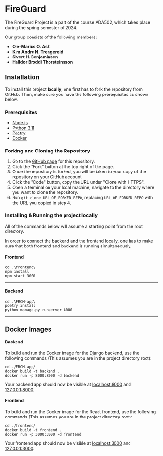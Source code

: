 FireGuard
=========
The FireGuard Project is a part of the course ADA502, which takes place during the spring semester of 2024. 

Our group consists of the following members:
* __Ole-Marius O. Ask__
* __Kim André N. Trengereid__
* __Sivert H. Benjaminsen__
* __Halldor Broddi Thorsteinsson__


Installation
------------

To install this project __locally__, one first has to fork the repository from GitHub. Then, make sure you have the following prerequisites as shown below.

### Prerequisites
* [Node.js](https://nodejs.org/en/download/)
* [Python 3.11](https://www.python.org/downloads/)
* [Poetry](https://python-poetry.org/docs/#installation)
* [Docker](https://docs.docker.com/get-docker/)

### Forking and Cloning the Repository
1. Go to the [GitHub page](https://github.com/Banquished/ADA502-FireGuard1) for this repository.
2. Click the "Fork" button at the top right of the page.
3. Once the repository is forked, you will be taken to your copy of the repository on your GitHub account.
4. Click the "Code" button, copy the URL under "Clone with HTTPS".
5. Open a terminal on your local machine, navigate to the directory where you want to clone the repository.
6. Run `git clone URL_OF_FORKED_REPO`, replacing `URL_OF_FORKED_REPO` with the URL you copied in step 4.


### Installing & Running the project locally
All of the commands below will assume a starting point from the root directory.

In order to connect the backend and the frontend locally, one has to make sure that both frontend and backend is running simultaneously.

#### Frontend

```
cd .\frontend\
npm install
npm start 3000
```

-----------------
#### Backend
```
cd .\FRCM-app\
poetry install
python manage.py runserver 8000
```
-----------------

Docker Images
--------------

#### Backend
To build and run the Docker image for the Django backend, use the following commands (This assumes you are in the project directory root):
```
cd ./FRCM-app/
docker build -t backend .
docker run -p 8000:8000 -d backend
```
Your backend app should now be visible at [localhost:8000](https://localhost:8000) and [127.0.0.1:8000](https://127.0.0.1:8000).

#### Frontend
To build and run the Docker image for the React frontend, use the following commands (This assumes you are in the project directory root):
```
cd ./frontend/
docker build -t frontend .
docker run -p 3000:3000 -d frontend
```

Your frontend app should now be visible at [localhost:3000](https://localhost:3000) and [127.0.0.1:3000](https://127.0.0.1:3000).
